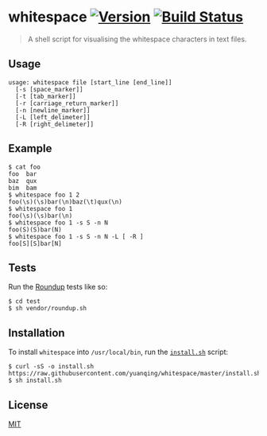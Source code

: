 # whitespace [![Version](https://img.shields.io/badge/version-v0.0.0-orange.svg?style=flat)](https://github.com/yuanqing/whitespace/releases) [![Build Status](https://img.shields.io/travis/yuanqing/whitespace.svg?branch=master&style=flat)](https://travis-ci.org/yuanqing/whitespace)

> A shell script for visualising the whitespace characters in text files.

## Usage

```
usage: whitespace file [start_line [end_line]]
  [-s [space_marker]]
  [-t [tab_marker]]
  [-r [carriage_return_marker]]
  [-n [newline_marker]]
  [-L [left_delimeter]]
  [-R [right_delimeter]]
```

## Example

```
$ cat foo
foo  bar
baz  qux
bim  bam
$ whitespace foo 1 2
foo(\s)(\s)bar(\n)baz(\t)qux(\n)
$ whitespace foo 1
foo(\s)(\s)bar(\n)
$ whitespace foo 1 -s S -n N
foo(S)(S)bar(N)
$ whitespace foo 1 -s S -n N -L [ -R ]
foo[S][S]bar[N]
```

## Tests

Run the [Roundup](https://github.com/bmizerany/roundup) tests like so:

```
$ cd test
$ sh vendor/roundup.sh
```

## Installation

To install `whitespace` into `/usr/local/bin`, run the [`install.sh`](https://github.com/yuanqing/whitespace/blob/master/install.sh) script:

```
$ curl -sS -o install.sh https://raw.githubusercontent.com/yuanqing/whitespace/master/install.sh
$ sh install.sh
```

## License

[MIT](https://github.com/yuanqing/whitespace/blob/master/LICENSE)

